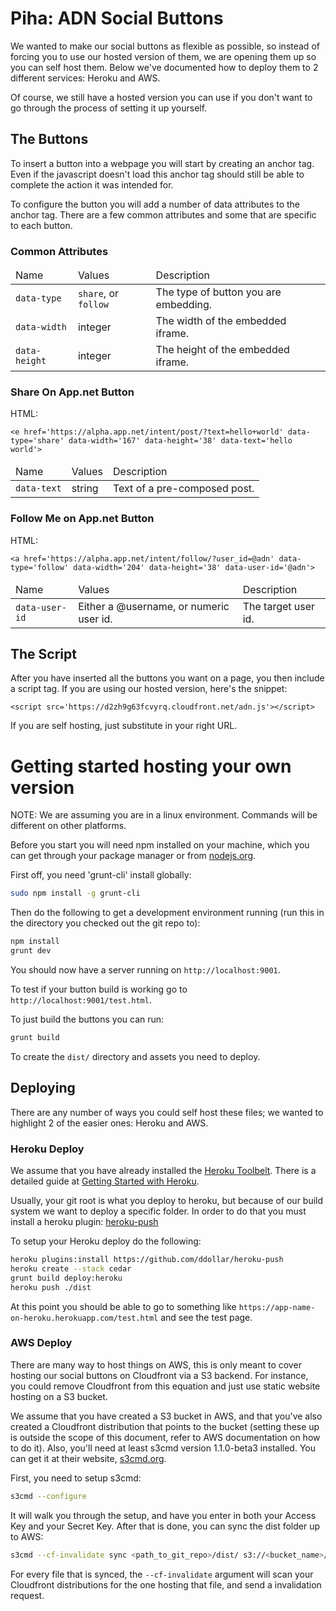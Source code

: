 # Piha: ADN Social Buttons

We wanted to make our social buttons as flexible as possible, so instead of forcing you to use our hosted version of them, we are opening them up so you can self host them. Below we've documented how to deploy them to 2 different services: Heroku and AWS.

Of course, we still have a hosted version you can use if you don't want to go through the process of setting it up yourself.

## The Buttons

To insert a button into a webpage you will start by creating an anchor tag. Even if the javascript doesn't load this anchor tag should still be able to complete the action it was intended for.

To configure the button you will add a number of data attributes to the anchor tag. There are a few common attributes and some that are specific to each button.

### Common Attributes

<table>
    <thead>
        <tr>
            <td>Name</td>
            <td>Values</td>
            <td>Description</td>
        </tr>
    </thead>
    <tbody>
        <tr>
            <td><code>data-type</code></td>
            <td><code>share</code>, or <code>follow</code></td>
            <td>The type of button you are embedding.</td>
        </tr>
        <tr>
            <td><code>data-width</code></td>
            <td>integer</td>
            <td>The width of the embedded iframe.</td>
        </tr>
        <tr>
            <td><code>data-height</code></td>
            <td>integer</td>
            <td>The height of the embedded iframe.</td>
        </tr>
    </tbody>
</table>

### Share On App.net Button

HTML:

```
<e href='https://alpha.app.net/intent/post/?text=hello+world' data-type='share' data-width='167' data-height='38' data-text='hello world'>
```

<table>
    <thead>
        <tr>
            <td>Name</td>
            <td>Values</td>
            <td>Description</td>
        </tr>
    </thead>
    <tbody>
        <tr>
            <td><code>data-text</code></td>
            <td>string</td>
            <td>Text of a pre-composed post.</td>
        </tr>
    </tbody>
</table>

### Follow Me on App.net Button

HTML:

```
<a href='https://alpha.app.net/intent/follow/?user_id=@adn' data-type='follow' data-width='204' data-height='38' data-user-id='@adn'>
```

<table>
    <thead>
        <tr>
            <td>Name</td>
            <td>Values</td>
            <td>Description</td>
        </tr>
    </thead>
    <tbody>
        <tr>
            <td><code>data-user-id</code></td>
            <td>Either a @username, or numeric user id.</td>
            <td>The target user id.</td>
        </tr>
    </tbody>
</table>

## The Script

After you have inserted all the buttons you want on a page, you then include a script tag. If you are using our hosted version, here's the snippet:

```
<script src='https://d2zh9g63fcvyrq.cloudfront.net/adn.js'></script>
```

If you are self hosting, just substitute in your right URL.

# Getting started hosting your own version

NOTE: We are assuming you are in a linux environment. Commands will be different on other platforms.

Before you start you will need npm installed on your machine, which you can get through your package manager or from [nodejs.org](http://nodejs.org/download/ "NodeJS downloads").

First off, you need 'grunt-cli' install globally:

```sh
sudo npm install -g grunt-cli
```

Then do the following to get a development environment running (run this in the directory you checked out the git repo to):

```sh
npm install
grunt dev
```

You should now have a server running on `http://localhost:9001`.

To test if your button build is working go to `http://localhost:9001/test.html`.

To just build the buttons you can run:

```sh
grunt build
```

To create the `dist/` directory and assets you need to deploy.

## Deploying

There are any number of ways you could self host these files; we wanted to highlight 2 of the easier ones: Heroku and AWS.

### Heroku Deploy

We assume that you have already installed the [Heroku Toolbelt](https://toolbelt.heroku.com/ "Heroku Toolbelt"). There is a detailed guide at [Getting Started with Heroku](https://devcenter.heroku.com/articles/quickstart "Getting Started with Heroku").

Usually, your git root is what you deploy to heroku, but because of our build system we want to deploy a specific folder. In order to do that you must install a heroku plugin: [heroku-push](https://github.com/ddollar/heroku-push)

To setup your Heroku deploy do the following:

```sh
heroku plugins:install https://github.com/ddollar/heroku-push
heroku create --stack cedar
grunt build deploy:heroku
heroku push ./dist
```

At this point you should be able to go to something like `https://app-name-on-heroku.herokuapp.com/test.html` and see the test page.

### AWS Deploy

There are many way to host things on AWS, this is only meant to cover hosting our social buttons on Cloudfront via a S3 backend. For instance, you could remove Cloudfront from this equation and just use static website hosting on a S3 bucket.

We assume that you have created a S3 bucket in AWS, and that you've also created a Cloudfront distribution that points to the bucket (setting these up is outside the scope of this document, refer to AWS documentation on how to do it). Also, you'll need at least s3cmd version 1.1.0-beta3 installed. You can get it at their website, [s3cmd.org](http://s3tools.org/download).

First, you need to setup s3cmd:

```sh
s3cmd --configure
```

It will walk you through the setup, and have you enter in both your Access Key and your Secret Key. After that is done, you can sync the dist folder up to AWS:

```sh
s3cmd --cf-invalidate sync <path_to_git_repo>/dist/ s3://<bucket_name>/
```

For every file that is synced, the `--cf-invalidate` argument will scan your Cloudfront distributions for the one hosting that file, and send a invalidation request.
